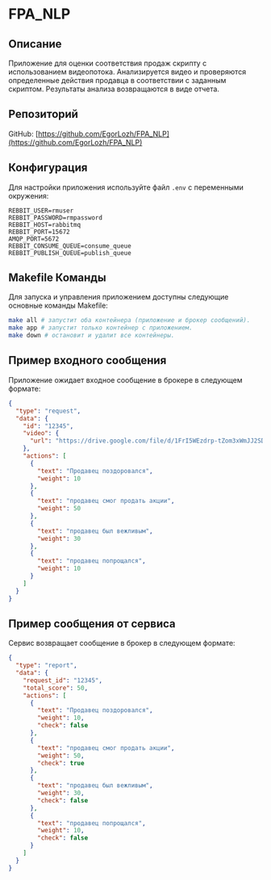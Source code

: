 # FPA_NLP

## Описание
Приложение для оценки соответствия продаж скрипту с использованием видеопотока. Анализируется видео и проверяются определенные действия продавца в соответствии с заданным скриптом. Результаты анализа возвращаются в виде отчета.

## Репозиторий
GitHub: [https://github.com/EgorLozh/FPA_NLP](https://github.com/EgorLozh/FPA_NLP)

## Конфигурация
Для настройки приложения используйте файл `.env` с переменными окружения:

```dotenv
REBBIT_USER=rmuser
REBBIT_PASSWORD=rmpassword
REBBIT_HOST=rabbitmq
REBBIT_PORT=15672
AMQP_PORT=5672
REBBIT_CONSUME_QUEUE=consume_queue
REBBIT_PUBLISH_QUEUE=publish_queue
```

## Makefile Команды
Для запуска и управления приложением доступны следующие основные команды Makefile:

``` bash
make all # запустит оба контейнера (приложение и брокер сообщений).
make app # запустит только контейнер с приложением.
make down # остановит и удалит все контейнеры.
```


## Пример входного сообщения
Приложение ожидает входное сообщение в брокере в следующем формате:

``` json
{
  "type": "request",
  "data": {
    "id": "12345",
    "video": {
      "url": "https://drive.google.com/file/d/1FrI5WEzdrp-tZom3xWmJJ2SDdSMTZMt2/view?usp=sharing"
    },
    "actions": [
      {
        "text": "Продавец поздоровался",
        "weight": 10
      },
      {
        "text": "продавец смог продать акции",
        "weight": 50
      },
      {
        "text": "продавец был вежливым",
        "weight": 30
      },
      {
        "text": "продавец попрощался",
        "weight": 10
      }
    ]
  }
}

```

## Пример сообщения от сервиса
Сервис возвращает сообщение в брокер в следующем формате:

``` json
{
  "type": "report",
  "data": {
    "request_id": "12345",
    "total_score": 50,
    "actions": [
      {
        "text": "Продавец поздоровался",
        "weight": 10,
        "check": false
      },
      {
        "text": "продавец смог продать акции",
        "weight": 50,
        "check": true
      },
      {
        "text": "продавец был вежливым",
        "weight": 30,
        "check": false
      },
      {
        "text": "продавец попрощался",
        "weight": 10,
        "check": false
      }
    ]
  }
}
```
